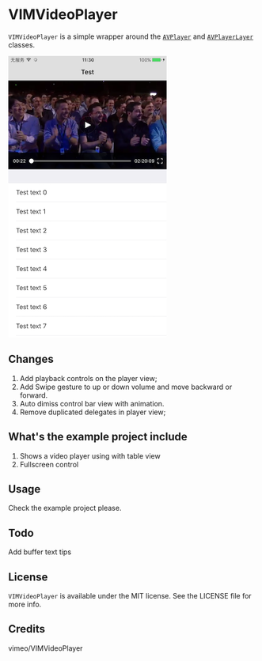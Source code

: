 # VIMVideoPlayer

`VIMVideoPlayer` is a simple wrapper around the [`AVPlayer`](https://developer.apple.com/library/prerelease/ios/documentation/AVFoundation/Reference/AVPlayer_Class/index.html) and [`AVPlayerLayer`](https://developer.apple.com/library/prerelease/ios/documentation/AVFoundation/Reference/AVPlayerLayer_Class/index.html#//apple_ref/occ/cl/AVPlayerLayer) classes.

![img](https://raw.githubusercontent.com/fdddf/VIMVideoPlayer/master/screenshot.png)

## Changes
1. Add playback controls on the player view; 
2. Add Swipe gesture to up or down volume and move backward or forward.
3. Auto dimiss control bar view with animation.
4. Remove duplicated delegates in player view;

## What's the example project include
1. Shows a video player using with table view
2. Fullscreen control

## Usage

Check the example project please.

## Todo
Add buffer text tips 

## License
`VIMVideoPlayer` is available under the MIT license. See the LICENSE file for more info.

## Credits

vimeo/VIMVideoPlayer

